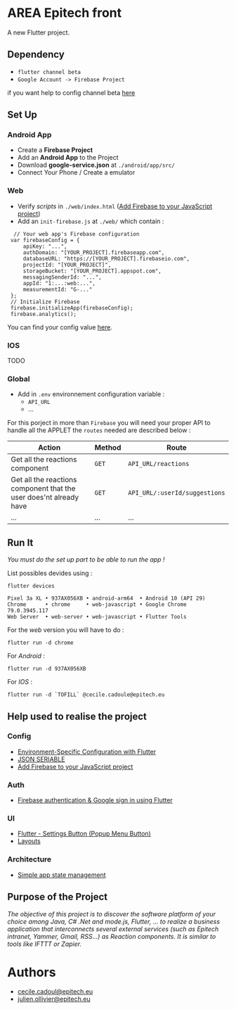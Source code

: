 # **AREA Epitech front**

A new Flutter project.

## **Dependency**

- `flutter channel beta`
- `Google Account -> Firebase Project`

if you want help to config channel beta [here](https://flutter.dev/docs/get-started/web)

## **Set Up**

### **Android App**

- Create a **Firebase Project**
- Add an **Android App** to the Project
- Download **google-service.json** at `./android/app/src/`
- Connect Your Phone / Create a emulator

### **Web**

- Verify _scripts_ in `./web/index.html` ([Add Firebase to your JavaScript project](https://firebase.google.com/docs/web/setup#from-the-cdn))
- Add an `init-firebase.js` at `./web/` which contain :

```
  // Your web app's Firebase configuration
 var firebaseConfig = {
     apiKey: "...",
     authDomain: "[YOUR_PROJECT].firebaseapp.com",
     databaseURL: "https://[YOUR_PROJECT].firebaseio.com",
     projectId: "[YOUR_PROJECT]",
     storageBucket: "[YOUR_PROJECT].appspot.com",
     messagingSenderId: "...",
     appId: "1:...:web:...",
     measurementId: "G-..."
 };
 // Initialize Firebase
 firebase.initializeApp(firebaseConfig);
 firebase.analytics();
```

You can find your config value [here](http://support.google.com/firebase/answer/7015592).

### **IOS**

TODO

### **Global**

- Add in `.env` environnement configuration variable :
  - `API_URL`
  - ...

For this porject in more than `Firebase` you will need your proper API to handle all the APPLET the `routes` needed are described below :

| Action                                                             | Method | Route                         |
| ------------------------------------------------------------------ | ------ | ----------------------------- |
| Get all the reactions component                                    | `GET`  | `API_URL/reactions`           |
| Get all the reactions component that the user does'nt already have | `GET`  | `API_URL/:userId/suggestions` |
| ...                                                                | ...    | ...                           |

## **Run It**

_You must do the set up part to be able to run the app !_

List possibles devides using :

```
flutter devices

Pixel 3a XL • 937AX056XB • android-arm64  • Android 10 (API 29)
Chrome      • chrome     • web-javascript • Google Chrome 79.0.3945.117
Web Server  • web-server • web-javascript • Flutter Tools
```

For the _web_ version you will have to do :

```
flutter run -d chrome
```

For _Android_ :

```
flutter run -d 937AX056XB
```

For _IOS_ :

```
flutter run -d `TOFILL` @cecile.cadoule@epitech.eu
```

## **Help used to realise the project**

### Config

- [Environment-Specific Configuration with Flutter](https://flutterigniter.com/env-specific-configuration/)
- [JSON SERIABLE](https://pub.dev/packages/json_serializable#-readme-tab-)
- [Add Firebase to your JavaScript project](https://firebase.google.com/docs/web/setup#from-the-cdn)

### Auth

- [Firebase authentication & Google sign in using Flutter](https://blog.codemagic.io/firebase-authentication-google-sign-in-using-flutter/)

### UI

- [Flutter - Settings Button (Popup Menu Button)](https://www.youtube.com/watch?v=CpjfR5rG2lM)
- [Layouts](https://flutter.dev/docs/development/ui/layout)

### Architecture

- [Simple app state management](https://flutter.dev/docs/development/data-and-backend/state-mgmt/simple)

## **Purpose of the Project**

_The objective of this project is to discover the software platform of your choice among Java, C# .Net and mode.js, Flutter, ... to realize a business application that interconnects several external services (such as Epitech intranet, Yammer, Gmail, RSS...) as Reaction components.
It is similar to tools like IFTTT or Zapier._

# Authors

- cecile.cadoul@epitech.eu
- julien.ollivier@epitech.eu
